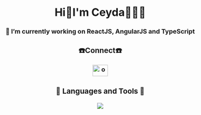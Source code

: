 

<h1 align="center">Hi👋I'm Ceyda🧚🏻‍♀️</h1>
<h3 align="center">🌱 I’m currently working on ReactJS, AngularJS and TypeScript <h/3>


  

<h3 align="center">☎️Connect☎️</h3>
<p align="center">
<a href="https://www.linkedin.com/in/onemliceyda/" target="blank"><img align="center" src="https://raw.githubusercontent.com/rahuldkjain/github-profile-readme-generator/master/src/images/icons/Social/linked-in-alt.svg" alt="onemliceyda" height="30" width="40" /></a>
</p>
<h3 align="center"> 👾 Languages and Tools 👾</h3>
<p align="center"> 
  <a href="https://skillicons.dev">
    <img src="https://skillicons.dev/icons?i=angular,ts,js,nodejs,react,express,mongodb,docker,git,bootstrap,css,html" />
  </a>
  </p>

 
